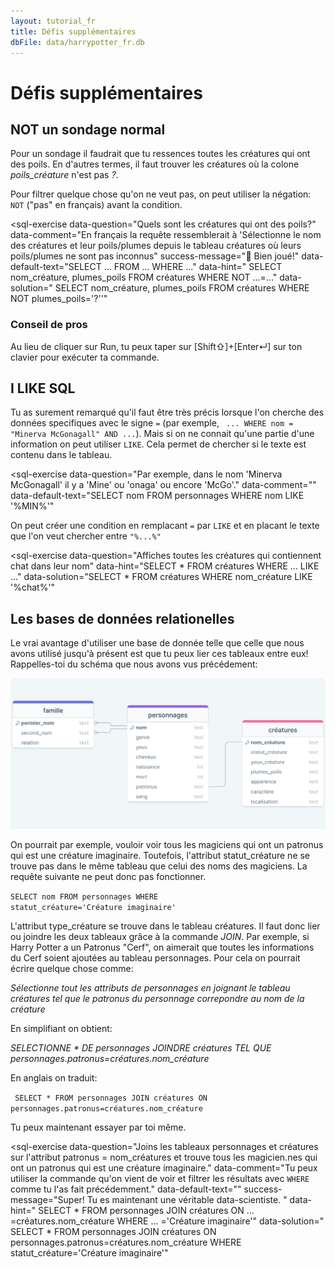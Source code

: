```yaml
---
layout: tutorial_fr
title: Défis supplémentaires
dbFile: data/harrypotter_fr.db
---
```

# Défis supplémentaires

<a name="not"></a>

## NOT un sondage normal

Pour un sondage il faudrait que tu ressences toutes les créatures qui ont des poils. En d'autres termes, il faut trouver les créatures où la colone _poils\_créature_ n'est pas _?_. 

<div class="sideNote"><p>Pour filtrer quelque chose qu'on ne veut pas, on peut utiliser la négation: <code class="keyword">NOT</code> ("pas" en français) avant la condition.</p></div>

<sql-exercise
  data-question="Quels sont les créatures qui ont des poils?"
  data-comment="En français la requête ressemblerait à 'Sélectionne le nom des créatures et leur poils/plumes depuis le tableau créatures où leurs poils/plumes ne sont pas inconnus"
  success-message="🐉 Bien joué!"
  data-default-text="SELECT ...
FROM ...
WHERE ..."
  data-hint="
SELECT nom_créature, plumes_poils
FROM créatures
WHERE NOT ...=..."
  data-solution="
SELECT nom_créature, plumes_poils
FROM créatures 
WHERE NOT plumes_poils='?''"
  ></sql-exercise>

<div class="sideNote">
<h3>Conseil de pros</h3>
Au lieu de cliquer sur Run, tu peux taper sur [Shift⇧]+[Enter↵] sur ton clavier pour exécuter ta commande.
</div>

<a name="like"></a>

## I LIKE SQL

Tu as surement remarqué qu'il faut être très précis lorsque l'on cherche des données specifiques avec le signe <code>=</code> (par exemple, <code> ... WHERE nom = "Minerva McGonagall" AND ...</code>). Mais si on ne connait qu'une partie d'une information on peut utiliser <code class="keyword">LIKE</code>. Cela permet de chercher si le texte est contenu dans le tableau. 

<sql-exercise
  data-question="Par exemple, dans le nom 'Minerva McGonagall' il y a 'Mine' ou 'onaga' ou encore 'McGo'."
  data-comment=""
  data-default-text="SELECT nom
FROM personnages
WHERE nom LIKE '%MIN%'"
  ></sql-exercise>

<div class="sideNote">
On peut créer une condition en remplacant <code>=</code> par <code class="keyword">LIKE</code> et en placant le texte que l'on veut chercher entre <code>"%...%"</code>
</div>

<sql-exercise
  data-question="Affiches toutes les créatures qui contiennent chat dans leur nom"
  data-hint="SELECT *
FROM créatures
WHERE ... LIKE ..."
  data-solution="SELECT *
FROM créatures
WHERE nom_créature LIKE '%chat%'"
  ></sql-exercise>

<a name="join"></a>

## Les bases de données relationelles

Le vrai avantage d'utiliser une base de donnée telle que celle que nous avons utilisé jusqu'à présent est que tu peux lier ces tableaux entre eux! Rappelles-toi du schéma que nous avons vus précédement:

<img src="imgs/HarryPotterDB_fr.png">

On pourrait par exemple, vouloir voir tous les magiciens qui ont un patronus qui est une créature imaginaire. Toutefois, l'attribut statut_créature ne se trouve pas dans le même tableau que celui des noms des magiciens. La requête suivante ne peut donc pas fonctionner.

<code class="codeBloc">SELECT nom FROM personnages WHERE statut_créature='Créature imaginaire'</code>

L'attribut type_créature se trouve dans le tableau créatures. Il faut donc lier ou joindre les deux tableaux grâce à la commande <span class="keyword">_JOIN_</span>. Par exemple, si Harry Potter a un Patronus "Cerf", on aimerait que toutes les informations du Cerf soient ajoutées au tableau personnages. Pour cela on pourrait écrire quelque chose comme: 

_Sélectionne tout les attributs de personnages en joignant le tableau créatures tel que le patronus du personnage correpondre au nom de la créature_

En simplifiant on obtient:

_SELECTIONNE * DE personnages JOINDRE créatures TEL QUE personnages.patronus=créatures.nom_créature_

En anglais on traduit:

<code class="codebolc"> SELECT *
FROM personnages 
JOIN créatures ON personnages.patronus=créatures.nom_créature</code>

Tu peux maintenant essayer par toi même.

<sql-exercise
  data-question="Joins les tableaux personnages et créatures sur l'attribut patronus = nom_créatures et trouve tous les magicien.nes qui ont un patronus qui est une créature imaginaire."
  data-comment="Tu peux utiliser la commande qu'on vient de voir et filtrer les résultats avec <code>WHERE</code> comme tu l'as fait précédemment."
  data-default-text=""
  success-message="Super! Tu es maintenant une véritable data-scientiste. "
  data-hint="
SELECT *
FROM personnages 
JOIN créatures ON ... =créatures.nom_créature
WHERE ... ='Créature imaginaire'"
  data-solution="
SELECT *
FROM personnages 
JOIN créatures ON personnages.patronus=créatures.nom_créature
WHERE statut_créature='Créature imaginaire'"
  ></sql-exercise>